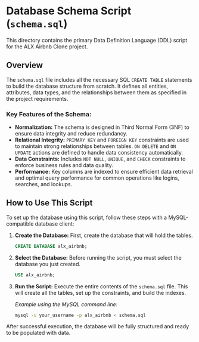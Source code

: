 # Database Schema Script (`schema.sql`)

This directory contains the primary Data Definition Language (DDL) script for the ALX Airbnb Clone project.

## Overview

The `schema.sql` file includes all the necessary SQL `CREATE TABLE` statements to build the database structure from scratch. It defines all entities, attributes, data types, and the relationships between them as specified in the project requirements.

### Key Features of the Schema:
- **Normalization:** The schema is designed in Third Normal Form (3NF) to ensure data integrity and reduce redundancy.
- **Relational Integrity:** `PRIMARY KEY` and `FOREIGN KEY` constraints are used to maintain strong relationships between tables. `ON DELETE` and `ON UPDATE` actions are defined to handle data consistency automatically.
- **Data Constraints:** Includes `NOT NULL`, `UNIQUE`, and `CHECK` constraints to enforce business rules and data quality.
- **Performance:** Key columns are indexed to ensure efficient data retrieval and optimal query performance for common operations like logins, searches, and lookups.

## How to Use This Script

To set up the database using this script, follow these steps with a MySQL-compatible database client:

1.  **Create the Database:**
    First, create the database that will hold the tables.
    ```sql
    CREATE DATABASE alx_airbnb;
    ```

2.  **Select the Database:**
    Before running the script, you must select the database you just created.
    ```sql
    USE alx_airbnb;
    ```

3.  **Run the Script:**
    Execute the entire contents of the `schema.sql` file. This will create all the tables, set up the constraints, and build the indexes.

    *Example using the MySQL command line:*
    ```bash
    mysql -u your_username -p alx_airbnb < schema.sql
    ```

After successful execution, the database will be fully structured and ready to be populated with data.
